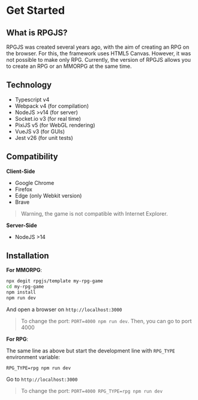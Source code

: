 # Get Started

## What is RPGJS?

RPGJS was created several years ago, with the aim of creating an RPG on the browser. For this, the framework uses HTML5 Canvas. However, it was not possible to make only RPG. Currently, the version of RPGJS allows you to create an RPG or an MMORPG at the same time.

## Technology

- Typescript v4
- Webpack v4 (for compilation)
- NodeJS >v14 (for server)
- Socket.io v3 (for real time)
- PixiJS v5 (for WebGL rendering)
- VueJS v3 (for GUIs)
- Jest v26 (for unit tests)

## Compatibility

**Client-Side**

- Google Chrome
- Firefox
- Edge (only Webkit version)
- Brave

> Warning, the game is not compatible with Internet Explorer.

**Server-Side**

- NodeJS >14

## Installation

**For MMORPG**:

```bash
npx degit rpgjs/template my-rpg-game
cd my-rpg-game
npm install
npm run dev
```

And open a browser on `http://localhost:3000`

 > To change the port: `PORT=4000 npm run dev`. Then, you can go to port 4000

**For RPG**:

The same line as above but start the development line with `RPG_TYPE` environment variable:

`RPG_TYPE=rpg npm run dev`

Go to `http://localhost:3000`

> To change the port: `PORT=4000 RPG_TYPE=rpg npm run dev`